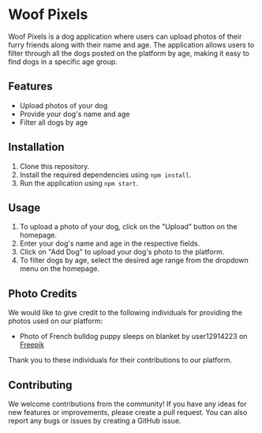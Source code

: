 # Woof Pixels
Woof Pixels is a dog application where users can upload photos of their furry friends along with their name and age. The application allows users to filter through all the dogs posted on the platform by age, making it easy to find dogs in a specific age group.

## Features

- Upload photos of your dog
- Provide your dog's name and age
- Filter all dogs by age

## Installation

1. Clone this repository.
2. Install the required dependencies using `npm install`.
3. Run the application using `npm start`.

## Usage

1. To upload a photo of your dog, click on the "Upload" button on the homepage.
2. Enter your dog's name and age in the respective fields.
3. Click on "Add Dog" to upload your dog's photo to the platform.
4. To filter dogs by age, select the desired age range from the dropdown menu on the homepage.

## Photo Credits

We would like to give credit to the following individuals for providing the photos used on our platform:

- Photo of French bulldog puppy sleeps on blanket by user12914223 on [Freepik](https://www.freepik.com/)

Thank you to these individuals for their contributions to our platform.

## Contributing

We welcome contributions from the community! If you have any ideas for new features or improvements, please create a pull request. You can also report any bugs or issues by creating a GitHub issue.